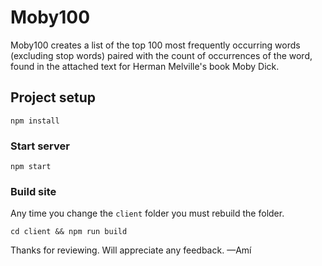 # Moby100

Moby100 creates a list of the top 100 most frequently occurring words (excluding stop words) paired with the count of occurrences of the word, found in the attached text for Herman Melville's book Moby Dick.

## Project setup
```
npm install
```

### Start server
```
npm start
```

### Build site
Any time you change the `client` folder you must rebuild the folder.
```
cd client && npm run build
```

Thanks for reviewing. Will appreciate any feedback. —Amí